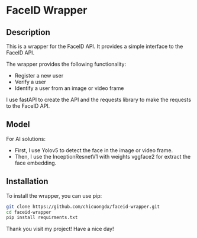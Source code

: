 # FaceID Wrapper

## Description

This is a wrapper for the FaceID API. It provides a simple interface to the FaceID API.

The wrapper provides the following functionality:
- Register a new user
- Verify a user
- Identify a user from an image or video frame

I use fastAPI to create the API and the requests library to make the requests to the FaceID API.

## Model

For AI solutions:
- First, I use Yolov5 to detect the face in the image or video frame.
- Then, I use the InceptionResnetV1 with weights vggface2 for extract the face embedding.

## Installation

To install the wrapper, you can use pip:

```bash
git clone https://github.com/chicuongdx/faceid-wrapper.git
cd faceid-wrapper
pip install requirments.txt
```

Thank you visit my project! Have a nice day!